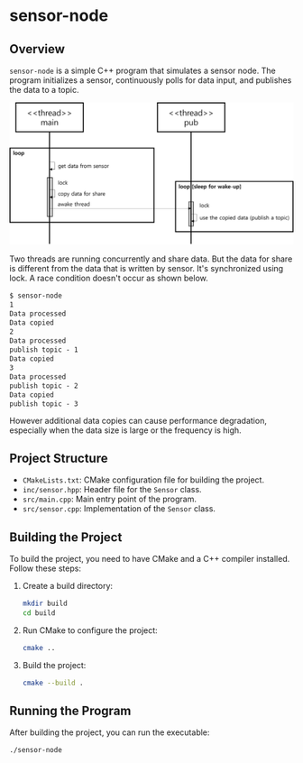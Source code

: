 # sensor-node

## Overview

`sensor-node` is a simple C++ program that simulates a sensor node. The program initializes a sensor, continuously polls for data input, and publishes the data to a topic.

![Flow Diagram](img/flow.png)

Two threads are running concurrently and share data. But the data for share is different from the data that is written by sensor. It's synchronized using lock. A race condition doesn't occur as shown below.

```
$ sensor-node
1
Data processed
Data copied
2
Data processed
publish topic - 1
Data copied
3
Data processed
publish topic - 2
Data copied
publish topic - 3
```
However additional data copies can cause performance degradation, especially when the data size is large or the frequency is high.

## Project Structure

- `CMakeLists.txt`: CMake configuration file for building the project.
- `inc/sensor.hpp`: Header file for the `Sensor` class.
- `src/main.cpp`: Main entry point of the program.
- `src/sensor.cpp`: Implementation of the `Sensor` class.

## Building the Project

To build the project, you need to have CMake and a C++ compiler installed. Follow these steps:

1. Create a build directory:
    ```sh
    mkdir build
    cd build
    ```

2. Run CMake to configure the project:
    ```sh
    cmake ..
    ```

3. Build the project:
    ```sh
    cmake --build .
    ```

## Running the Program

After building the project, you can run the executable:

```sh
./sensor-node
```